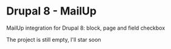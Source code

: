 <h1>Drupal 8 - MailUp</h1>
<p>MailUp integration for Drupal 8: block, page and field checkbox</p>


<p>The project is still empty, I'll star soon</p>
